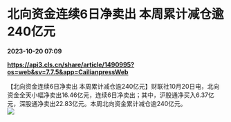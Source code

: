# 北向资金连续6日净卖出 本周累计减仓逾240亿元

**2023-10-20 07:09**

**https://api3.cls.cn/share/article/1490995?os=web&sv=7.7.5&app=CailianpressWeb**

【北向资金连续6日净卖出 本周累计减仓逾240亿元】财联社10月20日电，北向资金全天小幅净卖出16.46亿元，连续6日净卖出；其中，沪股通净买入6.37亿元，深股通净卖出22.83亿元。本周北向资金累计减仓逾240亿元。  
![](https://img.cls.cn/images/20231020/PIH7MD0A4J.jpg)